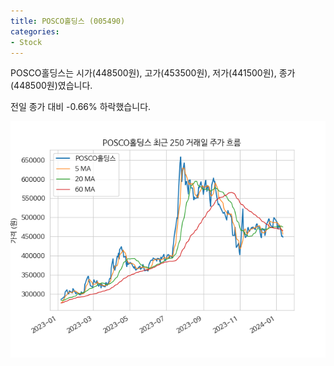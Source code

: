 ```yaml
---
title: POSCO홀딩스 (005490)
categories:
- Stock
---
```


POSCO홀딩스는 시가(448500원), 고가(453500원), 저가(441500원), 종가(448500원)였습니다.

전일 종가 대비 -0.66% 하락했습니다.

<!-- more -->

![005490](/assets/images/stock/005490.png)